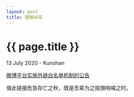 ```yaml
---
layout: post
title: 链接长存
---
```


{{ page.title }}
================
<p class="meta">13 July 2020 - Kunshan</p>

[微博平台实施外链白名单机制的公告](https://m.weibo.cn/status/4524406716194263?sudaref=blog.yitianshijie.net&display=0&retcode=6102)

值此链接危急存亡之秋，既是吾辈为之摇旗呐喊之时。
